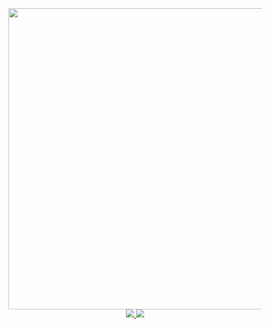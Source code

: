 <div align="center">
    <img width="600" src="https://cakerobotics.com/crl.png">
    <br/>
    <a href="https://cakerobotics.github.io/crl/docs/latest">
        <img src="https://img.shields.io/static/v1?label=&message=Full Documentation&color=9478ad">
    </a>
    <a href="https://cakerobotics.com">
        <img src="https://img.shields.io/static/v1?label=&message=Try Online!&color=1793D1">
    </a>
</div>
